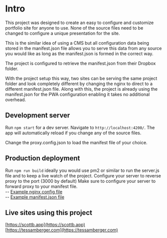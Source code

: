 # Intro

This project was designed to create an easy to configure and customize portfolio site for anyone to use. None of the source files need to be changed to configure a unique presentation for the site.

This is the similar idea of using a CMS but all configuration data being stored in the manifest.json file allows you to serve this data from any source you would like as long as the manifest.json is formed in the correct way.

The project is configured to retrieve the manifest.json from their Dropbox folder.

With the project setup this way, two sites can be serving the same project folder and look completely different by changing the nginx to direct to a different manifest.json file. Along with this, the project is already using the manifest.json for the PWA configuration enabling it takes no additional overhead.

## Development server

Run `npm start` for a dev server. Navigate to `http://localhost:4200/`. The app will automatically reload if you change any of the source files.

Change the proxy.config.json to load the manifest file of your choice.

## Production deployment

Run `npm run build` ideally you would use pm2 or similar to run the server.js file and to keep a live watch of the project.
Configure your server to reverse proxy to the port (3000 by default)
Make sure to configure your server to forward proxy to your manifest file.  
-- [Example nginx config file](https://github.com/ScottMBerger/Angular-PWA-Portfolio-With-CMS/blob/master/example-manifest.json)  
-- [Example manifest.json file](https://github.com/ScottMBerger/Angular-PWA-Portfolio-With-CMS/blob/master/example-nginx-config)

## Live sites using this project

[https://scottb.app](https://scottb.app)  
[https://tessamberger.com](https://tessamberger.com)
